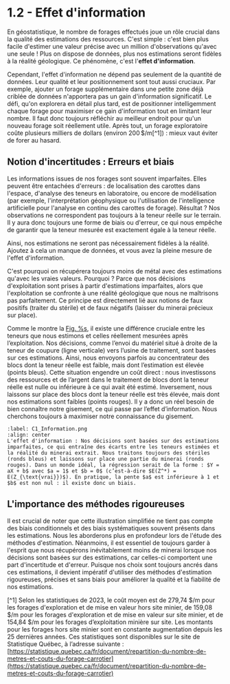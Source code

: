 # 1.2 - Effet d'information

En géostatistique, le nombre de forages effectués joue un rôle crucial dans la qualité des estimations des ressources. C'est simple : c'est bien plus facile d'estimer une valeur précise avec un million d'observations qu'avec une seule ! Plus on dispose de données, plus nos estimations seront fidèles à la réalité géologique. Ce phénomène, c'est l'**effet d'information**.


Cependant, l'effet d'information ne dépend pas seulement de la quantité de données. Leur qualité et leur positionnement sont tout aussi cruciaux. Par exemple, ajouter un forage supplémentaire dans une petite zone déjà criblée de données n'apportera pas un gain d'information significatif. Le défi, qu'on explorera en détail plus tard, est de positionner intelligemment chaque forage pour maximiser ce gain d'information tout en limitant leur nombre. Il faut donc toujours réfléchir au meilleur endroit pour qu'un nouveau forage soit réellement utile. Après tout, un forage exploratoire coûte plusieurs milliers de dollars (environ 200 $/m[^1]) : mieux vaut éviter de forer au hasard.

## Notion d'incertitudes : Erreurs et biais

Les informations issues de nos forages sont souvent imparfaites. Elles peuvent être entachées d'erreurs : de localisation des carottes dans l'espace, d'analyse des teneurs en laboratoire, ou encore de modélisation (par exemple, l'interprétation géophysique ou l'utilisation de l'intelligence artificielle pour l'analyse en continu des carottes de forage). Résultat ? Nos observations ne correspondent pas toujours à la teneur réelle sur le terrain. Il y aura donc toujours une forme de biais ou d'erreur, ce qui nous empêche de garantir que la teneur mesurée est exactement égale à la teneur réelle.

Ainsi, nos estimations ne seront pas nécessairement fidèles à la réalité. Ajoutez à cela un manque de données, et vous avez la pleine mesure de l'effet d'information.

C'est pourquoi on récupérera toujours moins de métal avec des estimations qu'avec les vraies valeurs. Pourquoi ? Parce que nos décisions d'exploitation sont prises à partir d'estimations imparfaites, alors que l'exploitation se confronte à une réalité géologique que nous ne maîtrisons pas parfaitement. Ce principe est directement lié aux notions de faux positifs (traiter du stérile) et de faux négatifs (laisser du minerai précieux sur place).

Comme le montre la [Fig. %s](#C1_Information.png), il existe une différence cruciale entre les teneurs que nous estimons et celles réellement mesurées après l’exploitation. Nos décisions, comme l’envoi du matériel situé à droite de la teneur de coupure (ligne verticale) vers l’usine de traitement, sont basées sur ces estimations. Ainsi, nous envoyons parfois au concentrateur des blocs dont la teneur réelle est faible, mais dont l’estimation est élevée (points bleus). Cette situation engendre un coût direct : nous investissons des ressources et de l’argent dans le traitement de blocs dont la teneur réelle est nulle ou inférieure à ce qui avait été estimé. Inversement, nous laissons sur place des blocs dont la teneur réelle est très élevée, mais dont nos estimations sont faibles (points rouges). Il y a donc un réel besoin de bien connaître notre gisement, ce qui passe par l’effet d’information. Nous cherchons toujours à maximiser notre connaissance du gisement.


```{figure} images/C1_Information.png
:label: C1_Information.png
:align: center 
L'effet d'information : Nos décisions sont basées sur des estimations imparfaites, ce qui entraîne des écarts entre les teneurs estimées et la réalité du minerai extrait. Nous traitons toujours des stériles (ronds bleus) et laissons sur place une partie du minerai (ronds rouges). Dans un monde idéal, la régression serait de la forme : $Y = aX + b$ avec $a = 1$ et $b = 0$ (c’est-à-dire $E(Z^*) = E(Z_{\text{vrai}})$). En pratique, la pente $a$ est inférieure à 1 et $b$ est non nul : il existe donc un biais.
```

## L'importance des méthodes rigoureuses

Il est crucial de noter que cette illustration simplifiée ne tient pas compte des biais conditionnels et des biais systématiques souvent présents dans les estimations. Nous les aborderons plus en profondeur lors de l'étude des méthodes d'estimation. Néanmoins, il est essentiel de toujours garder à l'esprit que nous récupérons inévitablement moins de minerai lorsque nos décisions sont basées sur des estimations, car celles-ci comportent une part d'incertitude et d'erreur. Puisque nos choix sont toujours ancrés dans ces estimations, il devient impératif d'utiliser des méthodes d'estimation rigoureuses, précises et sans biais pour améliorer la qualité et la fiabilité de nos estimations.

[^1] Selon les statistiques de 2023, le coût moyen est de 279,74 $/m pour les forages d'exploration et de mise en valeur hors site minier, de 159,08 $/m pour les forages d'exploration et de mise en valeur sur site minier, et de 154,84 $/m pour les forages d’exploitation minière sur site. Les montants pour les forages hors site minier sont en constante augmentation depuis les 25 dernières années. Ces statistiques sont disponibles sur le site de Statistique Québec, à l’adresse suivante : [https://statistique.quebec.ca/fr/document/repartition-du-nombre-de-metres-et-couts-du-forage-carrotier](https://statistique.quebec.ca/fr/document/repartition-du-nombre-de-metres-et-couts-du-forage-carrotier)
